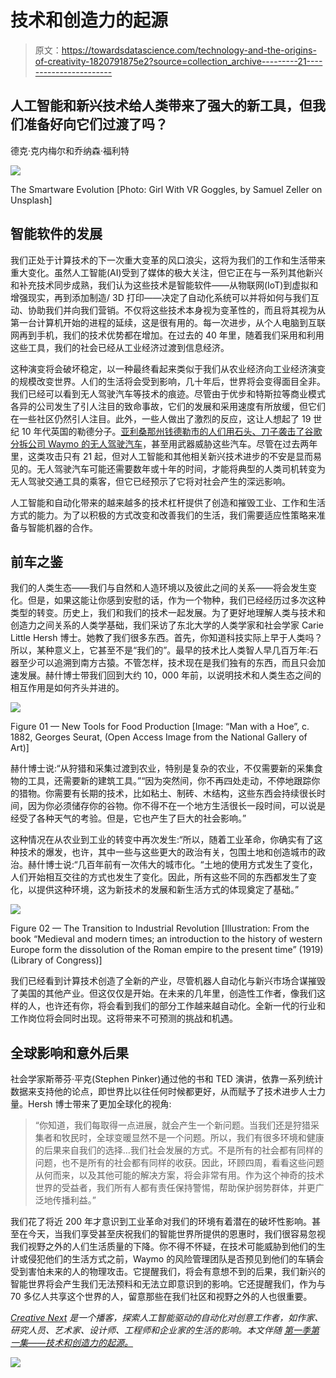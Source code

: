 # 技术和创造力的起源

> 原文：<https://towardsdatascience.com/technology-and-the-origins-of-creativity-1820791875e2?source=collection_archive---------21----------------------->

## 人工智能和新兴技术给人类带来了强大的新工具，但我们准备好向它们过渡了吗？

德克·克内梅尔和乔纳森·福利特

![](img/cee2d6f791e2bf3048364735c27e127b.png)

The Smartware Evolution [Photo: Girl With VR Goggles, by Samuel Zeller on Unsplash]

## **智能软件的发展**

我们正处于计算技术的下一次重大变革的风口浪尖，这将为我们的工作和生活带来重大变化。虽然人工智能(AI)受到了媒体的极大关注，但它正在与一系列其他新兴和补充技术同步成熟，我们认为这些技术是智能软件——从物联网(IoT)到虚拟和增强现实，再到添加制造/ 3D 打印——决定了自动化系统可以并将如何与我们互动、协助我们并向我们营销。不仅将这些技术本身视为变革性的，而且将其视为从第一台计算机开始的进程的延续，这是很有用的。每一次进步，从个人电脑到互联网再到手机，我们的技术优势都在增加。在过去的 40 年里，随着我们采用和利用这些工具，我们的社会已经从工业经济过渡到信息经济。

这种演变将会破坏稳定，以一种最终看起来类似于我们从农业经济向工业经济演变的规模改变世界。人们的生活将会受到影响，几十年后，世界将会变得面目全非。我们已经可以看到无人驾驶汽车等技术的痕迹。尽管由于优步和特斯拉等商业模式各异的公司发生了引人注目的致命事故，它们的发展和采用速度有所放缓，但它们在一些社区仍然引人注目。此外，一些人做出了激烈的反应，这让人想起了 19 世纪 10 年代英国的勒德分子。[亚利桑那州钱德勒市的人们用石头、刀子袭击了谷歌分拆公司 Waymo 的无人驾驶汽车](https://www.nytimes.com/2018/12/31/us/waymo-self-driving-cars-arizona-attacks.html)，甚至用武器威胁这些汽车。尽管在过去两年里，这类攻击只有 21 起，但对人工智能和其他相关新兴技术进步的不安是显而易见的。无人驾驶汽车可能还需要数年或十年的时间，才能将典型的人类司机转变为无人驾驶交通工具的乘客，但它已经预示了它将对社会产生的深远影响。

人工智能和自动化带来的越来越多的技术杠杆提供了创造和摧毁工业、工作和生活方式的能力。为了以积极的方式改变和改善我们的生活，我们需要适应性策略来准备与智能机器的合作。

## **前车之鉴**

我们的人类生态——我们与自然和人造环境以及彼此之间的关系——将会发生变化。但是，如果这能让你感到安慰的话，作为一个物种，我们已经经历过多次这种类型的转变。历史上，我们和我们的技术一起发展。为了更好地理解人类与技术和创造力之间关系的人类学基础，我们采访了东北大学的人类学家和社会学家 Carie Little Hersh 博士。她教了我们很多东西。首先，你知道科技实际上早于人类吗？所以，某种意义上，它甚至不是“我们的”。最早的技术比人类智人早几百万年:石器至少可以追溯到南方古猿。不管怎样，技术现在是我们独有的东西，而且只会加速发展。赫什博士带我们回到大约 10，000 年前，以说明技术和人类生态之间的相互作用是如何齐头并进的。

![](img/1c02271546e4fe77232b06581435acd2.png)

Figure 01 — New Tools for Food Production
[Image: “Man with a Hoe”, c. 1882, Georges Seurat, (Open Access Image from the National Gallery of Art)]

赫什博士说:“从狩猎和采集过渡到农业，特别是复杂的农业，不仅需要新的采集食物的工具，还需要新的建筑工具。”“因为突然间，你不再四处走动，不停地跟踪你的猎物。你需要有长期的技术，比如粘土、制砖、木结构，这些东西会持续很长时间，因为你必须储存你的谷物。你不得不在一个地方生活很长一段时间，可以说是经受了各种天气的考验。但是，它也产生了巨大的社会影响。”

这种情况在从农业到工业的转变中再次发生:“所以，随着工业革命，你确实有了这种技术的爆发，也许，其中一些与这些更大的政治有关，包围土地和创造城市的政治。赫什博士说:“几百年前有一次伟大的城市化。“土地的使用方式发生了变化，人们开始相互交往的方式也发生了变化。因此，所有这些不同的东西都发生了变化，以提供这种环境，这为新技术的发展和新生活方式的体现奠定了基础。”

![](img/18847f7a597c1a08f9620b9f6c6e583f.png)

Figure 02 — The Transition to Industrial Revolution
[Illustration: From the book “Medieval and modern times; an introduction to the history of western Europe form the dissolution of the Roman empire to the present time” (1919) (Library of Congress)]

我们已经看到计算技术创造了全新的产业，尽管机器人自动化与新兴市场合谋摧毁了美国的其他产业。但这仅仅是开始。在未来的几年里，创造性工作者，像我们这样的人，也许还有你，将会看到我们的部分工作越来越自动化。全新一代的行业和工作岗位将会同时出现。这将带来不可预测的挑战和机遇。

## **全球影响和意外后果**

社会学家斯蒂芬·平克(Stephen Pinker)通过他的书和 TED 演讲，依靠一系列统计数据来支持他的论点，即世界比以往任何时候都更好，从而赋予了技术进步人士力量。Hersh 博士带来了更加全球化的视角:

> “你知道，我们每取得一点进展，就会产生一个新问题。当我们还是狩猎采集者和牧民时，全球变暖显然不是一个问题。所以，我们有很多环境和健康的后果来自我们的选择…我们社会发展的方式。不是所有的社会都有同样的问题，也不是所有的社会都有同样的收获。因此，环顾四周，看看这些问题从何而来，以及其他可能的解决方案，将会非常有用。作为这个神奇的技术世界的受益者，我们所有人都有责任保持警惕，帮助保护弱势群体，并更广泛地传播利益。”

我们花了将近 200 年才意识到工业革命对我们的环境有着潜在的破坏性影响。甚至在今天，当我们享受甚至庆祝我们的智能世界所提供的恩惠时，我们很容易忽视我们视野之外的人们生活质量的下降。你不得不怀疑，在技术可能威胁到他们的生计或侵犯他们的生活方式之前，Waymo 的风险管理团队是否预见到他们的车辆会受到害怕未来的人的物理攻击。它提醒我们，将会有意想不到的后果，我们新兴的智能世界将会产生我们无法预料和无法立即意识到的影响。它还提醒我们，作为与 70 多亿人共享这个世界的人，留意那些在我们社区和视野之外的人也很重要。

[*Creative Next*](http://www.creativenext.org) *是一个播客，探索人工智能驱动的自动化对创意工作者，如作家、研究人员、艺术家、设计师、工程师和企业家的生活的影响。本文伴随* [*第一季第一集——技术和创造力的起源。*](https://creativenext.org/episodes/technology-and-the-origins-of-creativity/)

![](img/722768bd290e00a22cdb16cfaeab8d26.png)